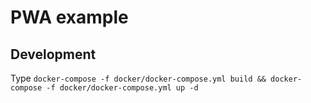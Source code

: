 PWA example
===

## Development

Type `docker-compose -f docker/docker-compose.yml build && docker-compose -f docker/docker-compose.yml up -d`